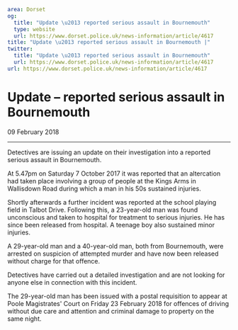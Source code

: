 ```yaml
area: Dorset
og:
  title: "Update \u2013 reported serious assault in Bournemouth"
  type: website
  url: https://www.dorset.police.uk/news-information/article/4617
title: "Update \u2013 reported serious assault in Bournemouth |"
twitter:
  title: "Update \u2013 reported serious assault in Bournemouth"
  url: https://www.dorset.police.uk/news-information/article/4617
url: https://www.dorset.police.uk/news-information/article/4617
```

# Update – reported serious assault in Bournemouth

09 February 2018

* * *

Detectives are issuing an update on their investigation into a reported serious assault in Bournemouth.

At 5.47pm on Saturday 7 October 2017 it was reported that an altercation had taken place involving a group of people at the Kings Arms in Wallisdown Road during which a man in his 50s sustained injuries.

Shortly afterwards a further incident was reported at the school playing field in Talbot Drive. Following this, a 23-year-old man was found unconscious and taken to hospital for treatment to serious injuries. He has since been released from hospital. A teenage boy also sustained minor injuries.

A 29-year-old man and a 40-year-old man, both from Bournemouth, were arrested on suspicion of attempted murder and have now been released without charge for that offence.

Detectives have carried out a detailed investigation and are not looking for anyone else in connection with this incident.

The 29-year-old man has been issued with a postal requisition to appear at Poole Magistrates' Court on Friday 23 February 2018 for offences of driving without due care and attention and criminal damage to property on the same night.
